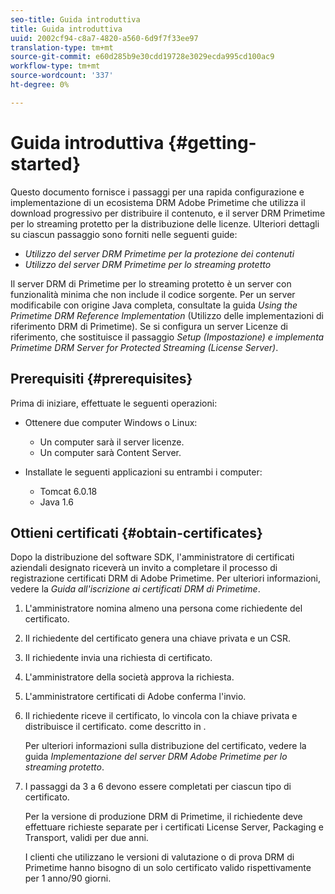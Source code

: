 ```yaml
---
seo-title: Guida introduttiva
title: Guida introduttiva
uuid: 2002cf94-c8a7-4820-a560-6d9f7f33ee97
translation-type: tm+mt
source-git-commit: e60d285b9e30cdd19728e3029ecda995cd100ac9
workflow-type: tm+mt
source-wordcount: '337'
ht-degree: 0%

---
```



# Guida introduttiva {#getting-started}

Questo documento fornisce i passaggi per una rapida configurazione e implementazione di un ecosistema DRM  Adobe Primetime che utilizza il download progressivo per distribuire il contenuto, e il server DRM Primetime per lo streaming protetto per la distribuzione delle licenze. Ulteriori dettagli su ciascun passaggio sono forniti nelle seguenti guide:

* *Utilizzo del server DRM Primetime per la protezione dei contenuti*
* *Utilizzo del server DRM Primetime per lo streaming protetto*

Il server DRM di Primetime per lo streaming protetto è un server con funzionalità minima che non include il codice sorgente. Per un server modificabile con origine Java completa, consultate la guida *Using the Primetime DRM Reference Implementation* (Utilizzo delle implementazioni di riferimento DRM di Primetime). Se si configura un server Licenze di riferimento, che sostituisce il passaggio *Setup (Impostazione) e implementa Primetime DRM Server for Protected Streaming (License Server)*.

## Prerequisiti {#prerequisites}

Prima di iniziare, effettuate le seguenti operazioni:

* Ottenere due computer Windows o Linux:

   * Un computer sarà il server licenze.
   * Un computer sarà Content Server.

* Installate le seguenti applicazioni su entrambi i computer:

   * Tomcat 6.0.18
   * Java 1.6

## Ottieni certificati {#obtain-certificates}

Dopo la distribuzione del software SDK, l&#39;amministratore di certificati aziendali designato riceverà un invito a completare il processo di registrazione  certificati DRM di Adobe Primetime. Per ulteriori informazioni, vedere la *Guida all&#39;iscrizione ai certificati DRM di Primetime*.

1. L&#39;amministratore nomina almeno una persona come richiedente del certificato.
1. Il richiedente del certificato genera una chiave privata e un CSR.
1. Il richiedente invia una richiesta di certificato.
1. L&#39;amministratore della società approva la richiesta.
1. L&#39;amministratore  certificati di Adobe conferma l&#39;invio.
1. Il richiedente riceve il certificato, lo vincola con la chiave privata e distribuisce il certificato. come descritto in .

   Per ulteriori informazioni sulla distribuzione del certificato, vedere la guida *Implementazione del server DRM  Adobe Primetime per lo streaming protetto*.
1. I passaggi da 3 a 6 devono essere completati per ciascun tipo di certificato.

   Per la versione di produzione DRM di Primetime, il richiedente deve effettuare richieste separate per i certificati License Server, Packaging e Transport, validi per due anni.

   I clienti che utilizzano le versioni di valutazione o di prova DRM di Primetime hanno bisogno di un solo certificato valido rispettivamente per 1 anno/90 giorni.